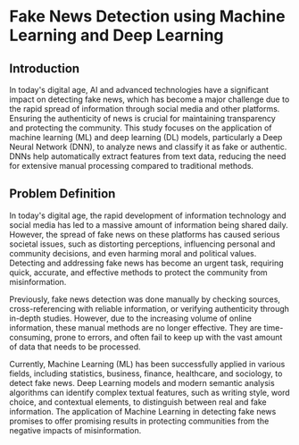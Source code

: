 # Fake News Detection using Machine Learning and Deep Learning 

## Introduction
In today's digital age, AI and advanced technologies have a significant impact on detecting fake news, which has become a major challenge due to the rapid spread of information through social media and other platforms. Ensuring the authenticity of news is crucial for maintaining transparency and protecting the community. This study focuses on the application of machine learning (ML) and deep learning (DL) models, particularly a Deep Neural Network (DNN), to analyze news and classify it as fake or authentic. DNNs help automatically extract features from text data, reducing the need for extensive manual processing compared to traditional methods.

## Problem Definition
In today's digital age, the rapid development of information technology and social media has led to a massive amount of information being shared daily. However, the spread of fake news on these platforms has caused serious societal issues, such as distorting perceptions, influencing personal and community decisions, and even harming moral and political values. Detecting and addressing fake news has become an urgent task, requiring quick, accurate, and effective methods to protect the community from misinformation.

Previously, fake news detection was done manually by checking sources, cross-referencing with reliable information, or verifying authenticity through in-depth studies. However, due to the increasing volume of online information, these manual methods are no longer effective. They are time-consuming, prone to errors, and often fail to keep up with the vast amount of data that needs to be processed.

Currently, Machine Learning (ML) has been successfully applied in various fields, including statistics, business, finance, healthcare, and sociology, to detect fake news. Deep Learning models and modern semantic analysis algorithms can identify complex textual features, such as writing style, word choice, and contextual elements, to distinguish between real and fake information. The application of Machine Learning in detecting fake news promises to offer promising results in protecting communities from the negative impacts of misinformation.



